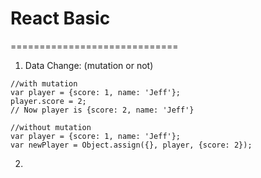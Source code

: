 # React Basic
=============================
1. Data Change: (mutation or not)
```
//with mutation
var player = {score: 1, name: 'Jeff'};
player.score = 2;
// Now player is {score: 2, name: 'Jeff'}

//without mutation
var player = {score: 1, name: 'Jeff'};
var newPlayer = Object.assign({}, player, {score: 2});
```
2. 